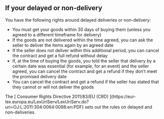 ##  If your delayed or non-delivery

You have the following rights around delayed deliveries or non-delivery:

  * You must get your goods within 30 days of buying them (unless you agreed to a different timeframe for delivery) 
  * If the goods are not delivered within the time agreed, you can ask the seller to deliver the items again by an agreed date 
  * If the seller does not deliver within this additional period, you can cancel the contract and get a full refund without delay 
  * If, at the time of buying the goods, you told the seller that delivery by a certain date was essential (for example, for an event) and the seller agreed, you can cancel the contract and get a refund if they don’t meet the promised delivery date 
  * You can cancel the contract and get a refund if the seller has stated that they cannot or will not deliver the goods 

The [ Consumer Rights Directive 2011/83/EU (CRD) ](https://eur-
lex.europa.eu/LexUriServ/LexUriServ.do?uri=OJ:L:2011:304:0064:0088:en:PDF)
sets out the rules on delayed and non-deliveries.
